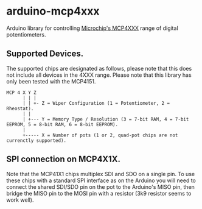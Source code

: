 # arduino-mcp4xxx

Arduino library for controlling [Microchip's MCP4XXX](http://ww1.microchip.com/downloads/en/DeviceDoc/22060b.pdf) range of digital potentiometers.

## Supported Devices.

The supported chips are designated as follows, please note that this does not include all devices in the 4XXX range.
Please note that this library has only been tested with the MCP4151.

```
MCP 4 X Y Z
      | | |
      | | +- Z = Wiper Configuration (1 = Potentiometer, 2 = Rheostat).
      | |
      | +--- Y = Memory Type / Resolution (3 = 7-bit RAM, 4 = 7-bit EEPROM, 5 = 8-bit RAM, 6 = 8-bit EEPROM).
      |
      +----- X = Number of pots (1 or 2, quad-pot chips are not currenctly supported).
```

## SPI connection on MCP4X1X.

Note that the MCP41X1 chips multiplex SDI and SDO on a single pin. To use these chips with a standard SPI interface as on the Arduino you will need to
connect the shared SDI/SDO pin on the pot to the Arduino's MISO pin, then bridge the MISO pin to the MOSI pin with a resistor (3k9 resistor seems to work well).

